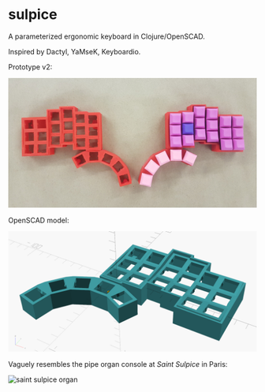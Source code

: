# sulpice

A parameterized ergonomic keyboard in Clojure/OpenSCAD.

Inspired by Dactyl, YaMseK, Keyboardio.

Prototype v2:

![sulpice, second 3d print prototype](resources/second-print.jpg)

OpenSCAD model:

![sulpice keyboard model](resources/right-screenshot.png)

Vaguely resembles the pipe organ console at *Saint Sulpice* in Paris:

![saint sulpice organ](https://i.imgur.com/7UH2tq8.jpg)
